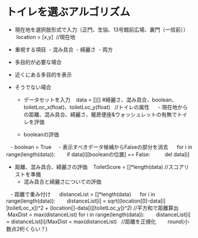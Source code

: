 # トイレを選ぶアルゴリズム

- 現在地を選択肢形式で入力（正門、生協、13号館前広場、裏門（一信前））
  location = [x,y]  //現在地
  
- 重視する項目
  - 混み具合
  - 綺麗さ
  - 両方

- 多目的が必要な場合
- 近くにある多目的を表示

- そうでない場合

  - データセットを入力
    data = [][] #綺麗さ、混み具合、boolean、toiletLoc_x(float)、toiletLoc_y(float)   //トイレの属性
    
  - 現在地からの距離、混み具合、綺麗さ、暖房便座&ウォッシュレットの有無でトイレを評価
 
  - booleanの評価
  
    - boolean = True
     
     - 表示すべきデータ候補からFalseの部分を消去
      for i in range(length(data)):
        if data[i][booleanの位置] == False:
          del data[i]
  
  - 距離、混み具合、綺麗さの評価
    ToiletScore = []*length(data) //スコアリストを準備
    
    - 混み具合と綺麗さについての評価
    
    - 距離で重み付け
      distanceList = []*length(data)
      for i in range(length(data)):
        distanceList[i] = sqrt((location[0]-data[i][toiletLoc_x])^2 + (location[]-data[i][toiletLoc_y])^2) //平方和で距離算出
      MaxDist = max(distanceList)
      for i in range(length(data)):
        distanceList[i] = distanceList[i]/MaxDist = max(distanceList)   //距離を正規化
        round(小数点2桁くらい？)
        
